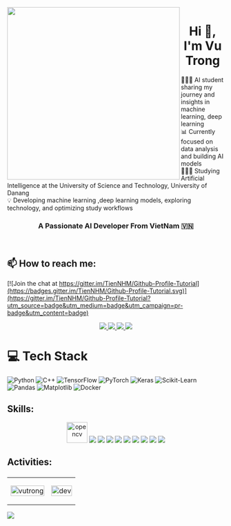 <img align="left" width="400" src="https://github.githubassets.com/images/modules/profile/profile-first-repo.svg">
<h1 align="center">Hi 👋, I'm Vu Trong</h1>
👩🏻‍💻 AI student sharing my journey and insights in machine learning, deep learning<br/>
📊 Currently focused on data analysis and building AI models<br/>
👩🏻‍🎓 Studying Artificial Intelligence at the University of Science and Technology, University of Danang<br/>
💡 Developing machine learning ,deep learning models, exploring technology, and optimizing study workflows<br/>
                                                                       
<p align="center">
  <h3 align="center">A Passionate AI Developer From VietNam 🇻🇳 </h3>
</p>

<br />

## 📫 How to reach me:

[![Join the chat at https://gitter.im/TienNHM/Github-Profile-Tutorial](https://badges.gitter.im/TienNHM/Github-Profile-Tutorial.svg)](https://gitter.im/TienNHM/Github-Profile-Tutorial?utm_source=badge&utm_medium=badge&utm_campaign=pr-badge&utm_content=badge)

<p align="center">
  <a href="www.linkedin.com/in/trong-vũ-507620285" target="_blank">
    <img src="https://img.icons8.com/fluent/48/000000/linkedin.png"/>
  </a>
  <a href="https://www.facebook.com/vutrong8602" alt="Facebook">
    <img src="https://img.icons8.com/fluent/48/000000/facebook-new.png" target="_blank" />
  </a> 
  <a href="https://github.com/VuTrong826" alt="Github">
    <img src="https://img.icons8.com/fluent/48/000000/github.png"/>
  </a> 
  <a href="vutrong8602@gmail.com" alt="Email">
    <img src="https://img.icons8.com/fluent/48/000000/mailing.png"/>
  </a>
</p>

# 💻 Tech Stack
<!-- Badges from https://github.com/Ileriayo/markdown-badges -->
![Python](https://img.shields.io/badge/python-3670A0?style=for-the-badge&logo=python&logoColor=ffdd54)
![C++](https://img.shields.io/badge/C%2B%2B-00599C?style=for-the-badge&logo=c%2B%2B&logoColor=white)
![TensorFlow](https://img.shields.io/badge/TensorFlow-FF6F00?style=for-the-badge&logo=TensorFlow&logoColor=white)
![PyTorch](https://img.shields.io/badge/PyTorch-EE4C2C?style=for-the-badge&logo=PyTorch&logoColor=white)
![Keras](https://img.shields.io/badge/Keras-D00000?style=for-the-badge&logo=Keras&logoColor=white)
![Scikit-Learn](https://img.shields.io/badge/scikit--learn-F7931E?style=for-the-badge&logo=scikit-learn&logoColor=white)
![Pandas](https://img.shields.io/badge/Pandas-150458?style=for-the-badge&logo=Pandas&logoColor=white)
![Matplotlib](https://img.shields.io/badge/Matplotlib-3776AB?style=for-the-badge&logo=Matplotlib&logoColor=white)
![Docker](https://img.shields.io/badge/Docker-2496ED?style=for-the-badge&logo=Docker&logoColor=white)



## Skills:
<p align="center">
  <img src="https://www.vectorlogo.zone/logos/opencv/opencv-icon.svg" alt="opencv" width="48" height="48"/> 
  <img src="https://img.icons8.com/color/48/000000/microsoft-sql-server.png"/>
  <img src="https://img.icons8.com/color/48/000000/mysql-logo.png"/>
  <img src="https://img.icons8.com/fluent/48/000000/matlab.png"/>
  <img src="https://img.icons8.com/color/48/000000/git.png"/>
  <img src="https://img.icons8.com/color/48/000000/github-2.png"/>
  <img src="https://img.icons8.com/color/48/000000/visual-studio-code-2019.png"/>
  <img src="https://img.icons8.com/color/48/null/visual-studio--v2.png"/>
  <img src="https://img.icons8.com/dusk/48/000000/anaconda.png"/>
  <img src="https://img.icons8.com/fluent/48/000000/spyder-ide.png"/>
</p>

## Activities:
<h3 align="left"></h3>
<p align="left">

<table style="width:100%;">
  <tr>
    <td>
      <img src="https://github-readme-stats.vercel.app/api?username=tiennhm&theme=radical&hide_border=false&include_all_commits=true&count_private=true&custom_title=Hoạt%20động%20trên%20GitHub&show_icons=true&line_height=30&count_private=true&hide=prs&show_icons=true&card_width=400" alt="vutrong" width="100%"/>
    </td>
    <td>
      <p align="center"> 
        <img src="https://cdn.dribbble.com/users/1059583/screenshots/4171367/coding-freak.gif" alt="dev" width="100%"/>
      </p>
    </td>
  </tr>
</table>

</p>

<!--# Certificates: -->
<a href="https://github.com/VuTrong826/Faster-R-CNN">
  <img align="center" src="https://github-readme-stats.vercel.app/api/pin/?username=VuTrong826&repo=Faster-R-CNN&theme=radical" />
</a>


